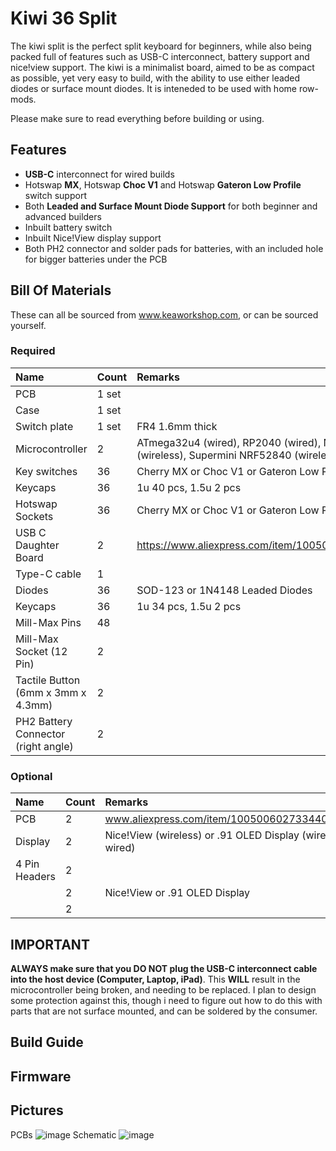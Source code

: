 # Kiwi 36 Split
The kiwi split is the perfect split keyboard for beginners, while also being packed full of features such as USB-C interconnect, battery support and nice!view support. 
The kiwi is a minimalist board, aimed to be as compact as possible, yet very easy to build, with the ability to use either leaded diodes or surface mount diodes.
It is inteneded to be used with home row-mods.

Please make sure to read everything before building or using.

## Features
- **USB-C** interconnect for wired builds
- Hotswap **MX**, Hotswap **Choc V1** and Hotswap **Gateron Low Profile** switch support
- Both **Leaded and Surface Mount Diode Support** for both beginner and advanced builders
- Inbuilt battery switch 
- Inbuilt Nice!View display support
- Both PH2 connector and solder pads for batteries, with an included hole for bigger batteries under the PCB

## Bill Of Materials

These can all be sourced from www.keaworkshop.com, or can be sourced yourself. 

### Required

| Name                          | Count   | Remarks                                                                                     |
|:------------------------------|:--------|:--------------------------------------------------------------------------------------------|
| PCB                           | 1 set   |                                                                                             |
| Case                          | 1 set   |                                                                                             |
| Switch plate                  | 1 set   | FR4 1.6mm thick                                                                             |
| Microcontroller               | 2       | ATmega32u4 (wired), RP2040 (wired), Nice!Nano V2 (wireless), Supermini NRF52840 (wireless)  |
| Key switches                  | 36      | Cherry MX or Choc V1 or Gateron Low Profile                                                 |
| Keycaps                       | 36      | 1u 40 pcs, 1.5u 2 pcs                                                                       |
| Hotswap Sockets               | 36      | Cherry MX or Choc V1 or Gateron Low Profile sockets                                         |
| USB C Daughter Board          | 2       | https://www.aliexpress.com/item/1005005187678366.html                                       |
| Type-C cable                  | 1       |                                                                                             |
| Diodes                        | 36      | SOD-123 or 1N4148 Leaded Diodes                                                             |
| Keycaps                       | 36      | 1u 34 pcs, 1.5u 2 pcs                                                                       |
| Mill-Max Pins                 | 48      |                                                                                             |
| Mill-Max Socket (12 Pin)      | 2       |                                                                                             |
| Tactile Button (6mm x 3mm x 4.3mm) | 2       |                                                                                             |
| PH2 Battery Connector (right angle) | 2       |                                                                                             |

### Optional

| Name                          | Count   | Remarks                                                                                     |
|:------------------------------|:--------|:--------------------------------------------------------------------------------------------|
| PCB                           | 2       | www.aliexpress.com/item/1005006027334406.html                                               |
| Display                       | 2       | Nice!View (wireless) or .91 OLED Display (wireless or wired)                                                               |
| 4 Pin Headers                 | 2       |                                                                                             |
|                        | 2       | Nice!View or .91 OLED Display                                                               |
|          | 2       |                                                                                             |

## IMPORTANT

**ALWAYS make sure that you DO NOT plug the USB-C interconnect cable into the host device (Computer, Laptop, iPad)**. This **WILL** result in the microcontroller being broken, and needing to be replaced.
I plan to design some protection against this, though i need to figure out how to do this with parts that are not surface mounted, and can be soldered by the consumer.

## Build Guide

## Firmware

## Pictures

PCBs
![image](https://github.com/user-attachments/assets/42b4ee55-afd8-48ba-817e-26e9f39e5572)
Schematic
![image](https://github.com/user-attachments/assets/f8483d3e-f5d2-4615-abce-0e77aa9b9c7d)


